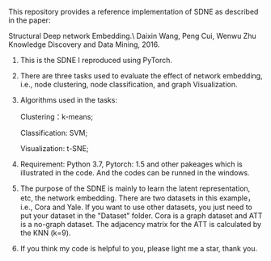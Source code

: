 This repository provides a reference implementation of SDNE as described in the paper:

Structural Deep network Embedding.\\
Daixin Wang, Peng Cui, Wenwu Zhu
Knowledge Discovery and Data Mining, 2016.

1. This is the SDNE I reproduced using PyTorch.

2. There are three tasks used to evaluate the effect of network embedding, i.e., node clustering, node classification, and graph Visualization.

3. Algorithms used in the tasks:

      Clustering：k-means; 
      
      Classification: SVM; 
      
      Visualization: t-SNE;

4. Requirement: Python 3.7, Pytorch: 1.5 and other pakeages which is illustrated in the code. And the codes can be runned in the windows.

5. The purpose of the SDNE is mainly to learn the latent representation, etc, the network embedding. There are two datasets in this example，i.e., Cora and Yale. If you want to use other datasets, you just need to put your dataset in the "Dataset" folder. Cora is a graph dataset and ATT is a no-graph dataset. The adjacency matrix for the ATT is calculated by the KNN (k=9).

6. If you think my code is helpful to you, please light me a star, thank you.
